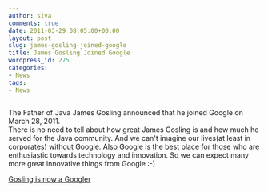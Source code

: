 ```yaml
---
author: siva
comments: true
date: 2011-03-29 08:05:00+00:00
layout: post
slug: james-gosling-joined-google
title: James Gosling Joined Google
wordpress_id: 275
categories:
- News
tags:
- News
---
```


The Father of Java James Gosling announced that he joined Google on March 28, 2011.  
There is no need to tell about how great James Gosling is and how much he served for the Java community. And we can't imagine our lives(at least in corporates) without Google. Also Google is the best place for those who are enthusiastic towards technology and innovation. So we can expect many more great innovative things from Google :-)  
  
[Gosling is now a Googler](http://nighthacks.com/roller/jag/entry/next_step_on_the_road)
